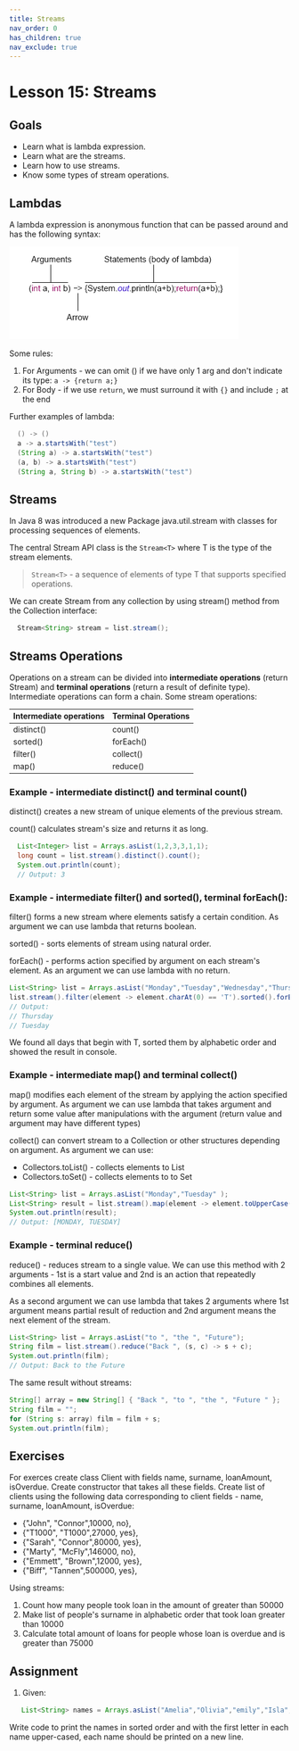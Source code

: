 ```yaml
---
title: Streams
nav_order: 0
has_children: true
nav_exclude: true
---
```


# Lesson 15: Streams

## Goals

- Learn what is lambda expression.
- Learn what are the streams.
- Learn how to use streams.
- Know some types of stream operations.

## Lambdas

A lambda expression is anonymous function that can be passed around and has the following syntax:

![Lambda expresson](lambdaex.png)

Some rules:

1. For Arguments - we can omit () if we have only 1 arg and don't indicate its type: `a -> {return a;}`
2. For Body - if we use `return`, we must surround it with `{}` and include `;` at the end

Further examples of lambda:

```java
  () -> ()
  a -> a.startsWith("test")
  (String a) -> a.startsWith("test")
  (a, b) -> a.startsWith("test")
  (String a, String b) -> a.startsWith("test")
```

## Streams

In Java 8 was introduced a new Package java.util.stream with classes for processing sequences of elements.

The central Stream API class is the `Stream<T>` where T is the type of the stream elements.

> `Stream<T>` - a sequence of elements of type T that supports specified operations.

We can create Stream from any collection by using stream() method from the Collection interface:

```java
  Stream<String> stream = list.stream();
```

## Streams Operations

Operations on a stream can be divided into **intermediate operations** (return Stream) and **terminal operations** (return a result of definite type). Intermediate operations can form a chain. Some stream operations:

| Intermediate operations | Terminal Operations |
| :---------------------- | :------------------ |
| distinct()              | count()             |
| sorted()                | forEach()           |
| filter()                | collect()           |
| map()                   | reduce()            |

### Example - intermediate distinct() and terminal count()

distinct() creates a new stream of unique elements of the previous stream.

count() calculates stream's size and returns it as long.

```java
  List<Integer> list = Arrays.asList(1,2,3,3,1,1);
  long count = list.stream().distinct().count();
  System.out.println(count);
  // Output: 3
```

### Example - intermediate filter() and sorted(), terminal forEach():

filter() forms a new stream where elements satisfy a certain condition. As argument we can use lambda that returns boolean.

sorted() - sorts elements of stream using natural order.

forEach() - performs action specified by argument on each stream's element. As an argument we can use lambda with no return.

```java
List<String> list = Arrays.asList("Monday","Tuesday","Wednesday","Thursday","Friday","Saturday","Sunday" );
list.stream().filter(element -> element.charAt(0) == 'T').sorted().forEach(s->System.out.println(s));
// Output:
// Thursday
// Tuesday
```

We found all days that begin with T, sorted them by alphabetic order and showed the result in console.

### Example - intermediate map() and terminal collect()

map() modifies each element of the stream by applying the action specified by argument. As argument we can use lambda that takes argument and return some value after manipulations with the argument (return value and argument may have different types)

collect() can convert stream to a Collection or other structures depending on argument. As argument we can use:

- Collectors.toList() - collects elements to List
- Collectors.toSet() - collects elements to to Set

```java
List<String> list = Arrays.asList("Monday","Tuesday" );
List<String> result = list.stream().map(element -> element.toUpperCase()).collect(Collectors.toList());
System.out.println(result);
// Output: [MONDAY, TUESDAY]
```

### Example - terminal reduce()

reduce() - reduces stream to a single value. We can use this method with 2 arguments - 1st is a start value and 2nd is an action that repeatedly combines all elements.

As a second argument we can use lambda that takes 2 arguments where 1st argument means partial result of reduction and 2nd argument means the next element of the stream.

```java
List<String> list = Arrays.asList("to ", "the ", "Future");
String film = list.stream().reduce("Back ", (s, c) -> s + c);
System.out.println(film);
// Output: Back to the Future
```

The same result without streams:

```java
String[] array = new String[] { "Back ", "to ", "the ", "Future " };
String film = "";
for (String s: array) film = film + s;
System.out.println(film);
```

## Exercises

For exerces create class Client with fields name, surname, loanAmount, isOverdue.
Create constructor that takes all these fields.
Create list of clients using the following data corresponding to client fields - name, surname, loanAmount, isOverdue:

- {"John", "Connor",10000, no},
- {"T1000", "T1000",27000, yes},
- {"Sarah", "Connor",80000, yes},
- {"Marty", "McFly",146000, no},
- {"Emmett", "Brown",12000, yes},
- {"Biff", "Tannen",500000, yes},

Using streams:

1. Count how many people took loan in the amount of greater than 50000
2. Make list of people's surname in alphabetic order that took loan greater than 10000
3. Calculate total amount of loans for people whose loan is overdue and is greater than 75000

## Assignment

1. Given:

```java
   List<String> names = Arrays.asList("Amelia","Olivia","emily","Isla","Ava","oliver","Jack","Charlie","harry","Jakob").
```

Write code to print the names in sorted order and with the first letter in each name upper-cased, each name should be printed on a new line.
